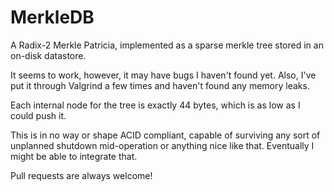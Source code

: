 # MerkleDB
A Radix-2 Merkle Patricia, implemented as a sparse merkle tree stored in an on-disk datastore.

It seems to work, however, it may have bugs I haven't found yet. Also, I've put it through Valgrind a few times and haven't found any memory leaks.

Each internal node for the tree is exactly 44 bytes, which is as low as I could push it.

This is in no way or shape ACID compliant, capable of surviving any sort of unplanned shutdown mid-operation or anything nice like that. Eventually I might be able to integrate that.

Pull requests are always welcome!
